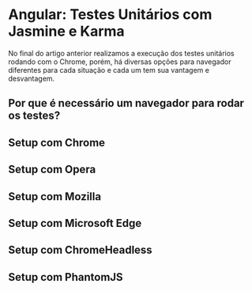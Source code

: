 # Angular: Testes Unitários com Jasmine e Karma

No final do artigo anterior realizamos a execução dos testes unitários rodando com o Chrome, porém, há diversas opções para navegador diferentes para cada situação e cada um tem sua vantagem e desvantagem.

## Por que é necessário um navegador para rodar os testes?

## Setup com Chrome

## Setup com Opera

## Setup com Mozilla

## Setup com Microsoft Edge

## Setup com ChromeHeadless

## Setup com PhantomJS
